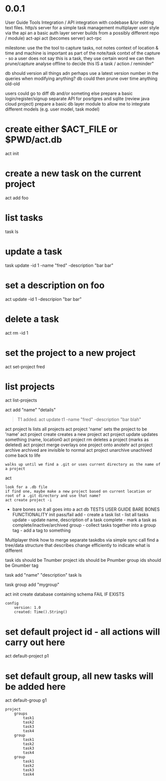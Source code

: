 # 0.0.1

User Guide
Tools Integration / API integration with codebase &/or editing text files.
http/s server for a simple task management
multiplayer user style via the api an a basic auth layer
server builds from a possibly different repo / module)
	act-api
	act		(becomes server)
	act-rpc

milestone: use the the tool to capture tasks, not notes
	context of location & time and machine is important as part of the note/task
	contxt of the capture - so a user does not say this is a task, they use certain word we can then prune/capture analyse offline to decide this IS a task / action / reminder"

db should version all things adn perhaps use a latest version number in the queries when modifying anything?
db could then prune over time anything old-old

users could go to diff db and/or someting else
prepare a basic login/register/signup separate API for posrtgres and sqlite (review java cloud project)
prepare a basic db layer module to allow me to integrate different models (e.g. user model, task model)


# create either $ACT_FILE or $PWD/act.db
act init

# create a new task on the current project
act add foo

# list tasks
task ls

# update a task
task update -id 1 -name "fred" -description "bar bar"

# set a description on foo
act update -id 1 -descripion "bar bar"

# delete a task
act rm -id 1

# set the project to a new project
act set-project fred

# list projects
act list-projects



act add "name" "details"
>T1 added.
act update t1 -name "fred" -description "bar blah"


act project ls                    lists all projects
act project 'name'                sets the project to be 'name'
act project create                creates a new project
act project update                updates something (name, location0
act project rm                    deletes a project (marks as deleted)
act project merge                 overlays one project onto anotehr
act project archive               archived are invisible to normal
act project unarchive             unachived come back to life

    walks up until we find a .git or uses current directory as the name of a project

act 

    look for a .db file
    if find one, maybe make a new project based on current location or root of a .git directory and use that name?
    act create project -i


- bare bones so it all goes into a act db
    TESTS
    USER GUIDE
    BARE BONES FUNCTIONALITY
    init        pass/fail
    add         - create a task
    list        - list all tasks
    update      - update name, description of a task
    complete    - mark a task as complete/inactive/archived
    group       - collect tasks together into a group
    tag         - add  a tag to something


Multiplayer
    think how to merge separate taskdbs via  simple sync call
    find a tree/data structure that describes change efficiently to indicate what is different

task ids should be Tnumber
project ids should be Pnumber
group ids should be Gnumber
tag

task add "name" "description"
task ls

task group add "mygroup"

act init
    create database containing schema
        FAIL IF EXISTS

    config
        version: 1.0
        created: Time().String()

# set default project id - all actions will carry out here
act default-project p1

# set default group, all new tasks will be added here
act default-group g1

    project
        groups
            task1
            task2
            task3
            task4
        group
            task1
            task2
            task3
            task4
        group
            task1
            task2
            task3
            task4


